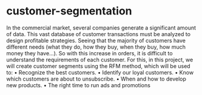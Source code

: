 # customer-segmentation
In the commercial market, several companies generate a significant amount of data. This vast database of customer transactions must be analyzed to design profitable strategies. Seeing that the majority of customers have different needs (what they do, how they buy, when they buy, how much money they have…). So with this increase in orders, it is difficult to understand the requirements of each customer. For this, in this project, we will create customer segments using the RFM method, which will be used to: 
• Recognize the best customers. 
• Identify our loyal customers. 
• Know which customers are about to unsubscribe. 
• When and how to develop new products. 
• The right time to run ads and promotions
